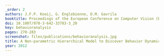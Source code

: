 ```yaml
---
_order: 2
authors: J.F.P. Kooij, G. Englebienne, D.M. Gavrila
booktitle: Proceedings of the European Conference on Computer Vision (ECCV)
doi: 10.1007/978-3-642-33783-3_20
key: behavioranalysis
pages: 270-283
screenshot: files/publications/behavioranalysis.jpg
title: A Non-parametric Hierarchical Model to Discover Behavior Dynamics from Tracks
year: 2012
---
```


